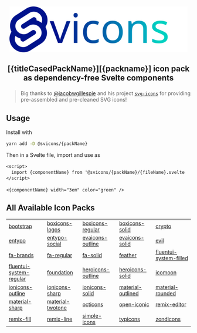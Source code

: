 <p align="center">
  <img src="https://raw.githubusercontent.com/janosh/svicons/main/site/static/svicons.svg" alt="Svicons" height=125>
</p>

<h2 align="center">
<!-- blank line needed for parsing markdown inside h2 -->

[{titleCasedPackName}][{packname}] icon pack as dependency-free Svelte components

</h2>

> Big thanks to [@jacobwgillespie](https://github.com/jacobwgillespie) and his project [`svg-icons`](https://github.com/svg-icons/svg-icons) for providing pre-assembled and pre-cleaned SVG icons!

## Usage

Install with

```sh
yarn add -D @svicons/{packName}
```

Then in a Svelte file, import and use as

```svelte
<script>
  import {componentName} from '@svicons/{packName}/{fileName}.svelte
</script>

<{componentName} width="3em" color="green" />
```

## All Available Icon Packs

|                           |                    |                     |                     |                          |
| ------------------------- | ------------------ | ------------------- | ------------------- | ------------------------ |
| [bootstrap]               | [boxicons-logos]   | [boxicons-regular]  | [boxicons-solid]    | [crypto]                 |
| [entypo]                  | [entypo-social]    | [evaicons-outline]  | [evaicons-solid]    | [evil]                   |
| [fa-brands]               | [fa-regular]       | [fa-solid]          | [feather]           | [fluentui-system-filled] |
| [fluentui-system-regular] | [foundation]       | [heroicons-outline] | [heroicons-solid]   | [icomoon]                |
| [ionicons-outline]        | [ionicons-sharp]   | [ionicons-solid]    | [material-outlined] | [material-rounded]       |
| [material-sharp]          | [material-twotone] | [octicons]          | [open-iconic]       | [remix-editor]           |
| [remix-fill]              | [remix-line]       | [simple-icons]      | [typicons]          | [zondicons]              |

[bootstrap]: https://npmjs.com/package/@svicons/bootstrap
[boxicons-logos]: https://npmjs.com/package/@svicons/boxicons-logos
[boxicons-regular]: https://npmjs.com/package/@svicons/boxicons-regular
[boxicons-solid]: https://npmjs.com/package/@svicons/boxicons-solid
[crypto]: https://npmjs.com/package/@svicons/crypto
[entypo]: https://npmjs.com/package/@svicons/entypo
[entypo-social]: https://npmjs.com/package/@svicons/entypo-social
[evaicons-outline]: https://npmjs.com/package/@svicons/evaicons-outline
[evaicons-solid]: https://npmjs.com/package/@svicons/evaicons-solid
[evil]: https://npmjs.com/package/@svicons/evil
[fa-brands]: https://npmjs.com/package/@svicons/fa-brands
[fa-regular]: https://npmjs.com/package/@svicons/fa-regular
[fa-solid]: https://npmjs.com/package/@svicons/fa-solid
[feather]: https://npmjs.com/package/@svicons/feather
[fluentui-system-filled]: https://npmjs.com/package/@svicons/fluentui-system-filled
[fluentui-system-regular]: https://npmjs.com/package/@svicons/fluentui-system-regular
[foundation]: https://npmjs.com/package/@svicons/foundation
[heroicons-outline]: https://npmjs.com/package/@svicons/heroicons-outline
[heroicons-solid]: https://npmjs.com/package/@svicons/heroicons-solid
[icomoon]: https://npmjs.com/package/@svicons/icomoon
[ionicons-sharp]: https://npmjs.com/package/@svicons/ionicons-sharp
[ionicons-solid]: https://npmjs.com/package/@svicons/ionicons-solid
[ionicons-outline]: https://npmjs.com/package/@svicons/ionicons-outline
[material]: https://npmjs.com/package/@svicons/material
[material-outlined]: https://npmjs.com/package/@svicons/material-outlined
[material-rounded]: https://npmjs.com/package/@svicons/material-rounded
[material-twotone]: https://npmjs.com/package/@svicons/material-twotone
[material-sharp]: https://npmjs.com/package/@svicons/material-sharp
[octicons]: https://npmjs.com/package/@svicons/octicons
[open-iconic]: https://npmjs.com/package/@svicons/open-iconic
[remix-fill]: https://npmjs.com/package/@svicons/remix-fill
[remix-editor]: https://npmjs.com/package/@svicons/remix-editor
[remix-line]: https://npmjs.com/package/@svicons/remix-line
[simple-icons]: https://npmjs.com/package/@svicons/simple-icons
[typicons]: https://npmjs.com/package/@svicons/typicons
[zondicons]: https://npmjs.com/package/@svicons/zondicons
